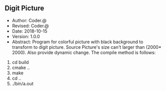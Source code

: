 ## Digit Picture
- Author: Coder.@
- Revised: Coder.@
- Date: 2018-10-15
- Version: 1.0.0
- Abstract: Program for colorful picture with black background to transform to digit picture. Source Picture's size can't larger than (2000* 2000). Also provide dynamic change. The compile method is follows:
1. cd build
2. cmake ..
3. make
4. cd ..
5. ./bin/a.out
